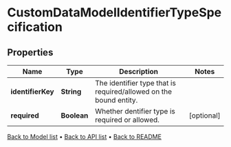 

# CustomDataModelIdentifierTypeSpecification


## Properties

| Name | Type | Description | Notes |
|------------ | ------------- | ------------- | -------------|
|**identifierKey** | **String** | The identifier type that is required/allowed on the bound entity. |  |
|**required** | **Boolean** | Whether dentifier type is required or allowed. |  [optional] |



[Back to Model list](../README.md#documentation-for-models) &#8226; [Back to API list](../README.md#documentation-for-api-endpoints) &#8226; [Back to README](../README.md)


